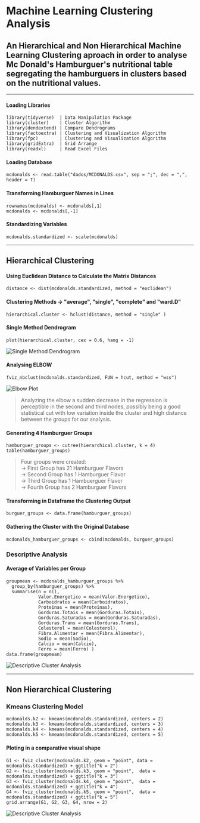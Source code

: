 # Machine Learning Clustering Analysis 

## An Hierarchical and Non Hierarchical Machine Learning Clustering aproach in order to analyse Mc Donald's Hamburguer's nutritional table segregating the hamburguers in clusters based on the nutritional values.
***

#### Loading Libraries 

```
library(tidyverse)  | Data Manipulation Package 
library(cluster)    | Cluster Algorithm 
library(dendextend) | Compare Dendrograms 
library(factoextra) | Clustering and Visualization Algorithm
library(fpc)        | Clustering and Visualization Algorithm 
library(gridExtra)  | Grid Arrange  
library(readxl)     | Read Excel Files
```

#### Loading Database  

```
mcdonalds <- read.table("dados/MCDONALDS.csv", sep = ";", dec = ",", header = T)
```
  
#### Transforming Hamburguer Names in Lines  

```
rownames(mcdonalds) <- mcdonalds[,1]  
mcdonalds <- mcdonalds[,-1]
```
   
#### Standardizing Variables
```
mcdonalds.standardized <- scale(mcdonalds)
```
___
## Hierarchical Clustering
  
#### Using Euclidean Distance to Calculate the Matrix Distances
```
distance <- dist(mcdonalds.standardized, method = "euclidean")
```
  
#### Clustering Methods -> "average", "single", "complete" and "ward.D"

```
hierarchical.cluster <- hclust(distance, method = "single" )
```
  
#### Single Method Dendrogram

```
plot(hierarchical.cluster, cex = 0.6, hang = -1)
```

![Single Method Dendrogram](https://i.imgur.com/l8UIGCa.jpg)

#### Analysing ELBOW     

```
fviz_nbclust(mcdonalds.standardized, FUN = hcut, method = "wss")
```

![Elbow Plot](https://i.imgur.com/TSZrNzO_d.jpg?maxwidth=520&shape=thumb&fidelity=high)
  
  >Analyzing the elbow a sudden decrease in the regression is perceptible in the second and third nodes, possibly being a good statistical cut with low variation inside the cluster and high distance between the groups for our analysis.  

#### Generating 4 Hamburguer Groups 

```
hamburguer_groups <- cutree(hierarchical.cluster, k = 4)
table(hamburguer_groups)
```

>Four groups were created:    
-> First Group has 21 Hamburguer Flavors  
-> Second Group has 1 Hamburguer Flavor   
-> Third Group has 1 Hambuerguer Flavor  
-> Fourth Group has 2 Hamburguer Flavors  

#### Transforming in Dataframe the Clustering Output  

```
burguer_groups <- data.frame(hamburguer_groups)
```

#### Gathering the Cluster with the Original Database

```
mcdonalds_hamburguer_groups <- cbind(mcdonalds, burguer_groups)
```

### Descriptive Analysis  
#### Average of Variables per Group  

```
groupmean <- mcdonalds_hamburguer_groups %>% 
  group_by(hamburguer_groups) %>% 
  summarise(n = n(),
            Valor.Energetico = mean(Valor.Energetico), 
            Carboidratos = mean(Carboidratos), 
            Proteinas = mean(Proteinas),
            Gorduras.Totais = mean(Gorduras.Totais), 
            Gorduras.Saturadas = mean(Gorduras.Saturadas), 
            Gorduras.Trans = mean(Gorduras.Trans),
            Colesterol = mean(Colesterol), 
            Fibra.Alimentar = mean(Fibra.Alimentar), 
            Sodio = mean(Sodio),
            Calcio = mean(Calcio), 
            Ferro = mean(Ferro) )
data.frame(groupmean)
```

![Descriptive Cluster Analysis](https://i.imgur.com/GPDbcCJ_d.jpg?maxwidth=520&shape=thumb&fidelity=high)

____
## Non Hierarchical Clustering   

### Kmeans Clustering Model

```
mcdonalds.k2 <- kmeans(mcdonalds.standardized, centers = 2)
mcdonalds.k3 <- kmeans(mcdonalds.standardized, centers = 3)
mcdonalds.k4 <- kmeans(mcdonalds.standardized, centers = 4)
mcdonalds.k5 <- kmeans(mcdonalds.standardized, centers = 5)
```

#### Ploting in a comparative visual shape

```
G1 <- fviz_cluster(mcdonalds.k2, geom = "point", data = mcdonalds.standardized) + ggtitle("k = 2")
G2 <- fviz_cluster(mcdonalds.k3, geom = "point",  data = mcdonalds.standardized) + ggtitle("k = 3")
G3 <- fviz_cluster(mcdonalds.k4, geom = "point",  data = mcdonalds.standardized) + ggtitle("k = 4")
G4 <- fviz_cluster(mcdonalds.k5, geom = "point",  data = mcdonalds.standardized) + ggtitle("k = 5")
grid.arrange(G1, G2, G3, G4, nrow = 2)
```

![Descriptive Cluster Analysis](https://i.imgur.com/FvFmXqi_d.jpg?maxwidth=520&shape=thumb&fidelity=high)
